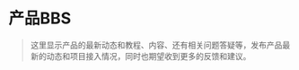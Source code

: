 # 产品BBS

> 这里显示产品的最新动态和教程、内容、还有相关问题答疑等，发布产品最新的动态和项目接入情况，同时也期望收到更多的反馈和建议。

<Vssue :options="{ locale: 'zh' }" />